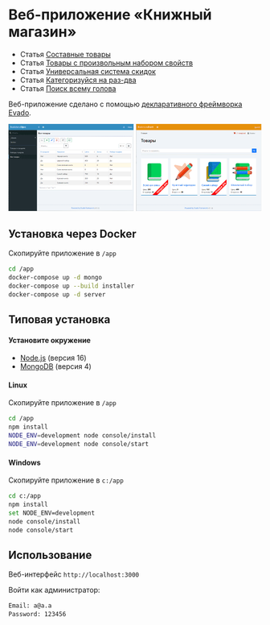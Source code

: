 # Веб-приложение «Книжный магазин»

- Статья [Составные товары](https://zen.yandex.ru/media/id/60645976a736eb1c45830da8/kak-sozdat-tovar-sostoiascii-iz-drugih-tovarov-61dccf2e577bb77d26c81e85)
- Статья [Товары с произвольным набором свойств](https://zen.yandex.ru/media/id/60645976a736eb1c45830da8/kak-sozdat-tovar-s-dopolnitelnymi-svoistvami-61df824037100e0fd8009c42)
- Статья [Универсальная система скидок](https://zen.yandex.ru/media/id/60645976a736eb1c45830da8/universalnye-skidki-dlia-tovarov-i-zakazov-61ee412b0fdc8f33eae2695c)
- Статья [Категоризуйся на раз-два](https://zen.yandex.ru/media/id/60645976a736eb1c45830da8/kategorizuisia-na-razdva-6205c1c0047813262a2ee9b8)
- Статья [Поиск всему голова](https://zen.yandex.ru/media/id/60645976a736eb1c45830da8/poisk-vsemu-golova-6212e8dd2216c21a91524bba)

Веб-приложение сделано с помощью
[декларативного фреймворка Evado](https://github.com/mkhorin/evado).

![Evado Bookstore App](doc/evado-bookstore-01.png)

## Установка через Docker

Скопируйте приложение в `/app`
```sh
cd /app
docker-compose up -d mongo
docker-compose up --build installer
docker-compose up -d server
```

## Типовая установка

#### Установите окружение
- [Node.js](https://nodejs.org) (версия 16)
- [MongoDB](https://www.mongodb.com/download-center/community) (версия 4)

#### Linux
Скопируйте приложение в `/app`
```sh
cd /app
npm install
NODE_ENV=development node console/install
NODE_ENV=development node console/start
```

#### Windows
Скопируйте приложение в `c:/app`
```sh
cd c:/app
npm install
set NODE_ENV=development
node console/install
node console/start
```

## Использование

Веб-интерфейс `http://localhost:3000`

Войти как администратор:
```sh
Email: a@a.a
Password: 123456
```